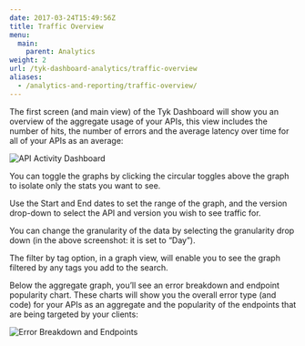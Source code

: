 ```yaml
---
date: 2017-03-24T15:49:56Z
title: Traffic Overview
menu:
  main:
    parent: Analytics
weight: 2
url: /tyk-dashboard-analytics/traffic-overview
aliases:
  - /analytics-and-reporting/traffic-overview/
---
```


The first screen (and main view) of the Tyk Dashboard will show you an overview of the aggregate usage of your APIs, this view includes the number of hits, the number of errors and the average latency over time for all of your APIs as an average:

![API Activity Dashboard](img/2.10/analytics_overview2.png)


You can toggle the graphs by clicking the circular toggles above the graph to isolate only the stats you want to see.

Use the Start and End dates to set the range of the graph, and the version drop-down to select the API and version you wish to see traffic for.

You can change the granularity of the data by selecting the granularity drop down (in the above screenshot: it is set to “Day”).

The filter by tag option, in a graph view, will enable you to see the graph filtered by any tags you add to the search.

Below the aggregate graph, you’ll see an error breakdown and endpoint popularity chart. These charts will show you the overall error type (and code) for your APIs as an aggregate and the popularity of the endpoints that are being targeted by your clients:

![Error Breakdown and Endpoints](img/2.10/error_breakdown.png)